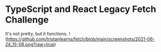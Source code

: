 # TypeScript and React Legacy Fetch Challenge

It's not pretty, but it functions.
!(https://github.com/tristanlearns/fetch/blob/main/screenshots/2021-06-24_15-08.png?raw=true)
